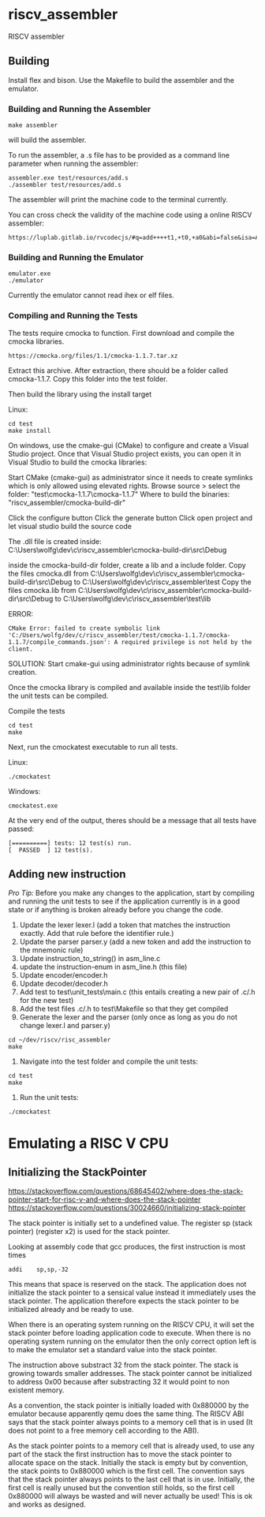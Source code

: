 # riscv_assembler
RISCV assembler

## Building

Install flex and bison. Use the Makefile to build the assembler and the emulator.

### Building and Running the Assembler

```
make assembler
```

will build the assembler.

To run the assembler, a .s file has to be provided as a command line parameter
when running the assembler:

```
assembler.exe test/resources/add.s
./assembler test/resources/add.s
```

The assembler will print the machine code to the terminal currently.

You can cross check the validity of the machine code using a online RISCV assembler:

```
https://luplab.gitlab.io/rvcodecjs/#q=add++++t1,+t0,+a0&abi=false&isa=AUTO
```

### Building and Running the Emulator

```
emulator.exe
./emulator
```

Currently the emulator cannot read ihex or elf files.

### Compiling and Running the Tests

The tests require cmocka to function.
First download and compile the cmocka libraries.

```
https://cmocka.org/files/1.1/cmocka-1.1.7.tar.xz
```

Extract this archive. After extraction, there should be a folder called cmocka-1.1.7.
Copy this folder into the test folder.

Then build the library using the install target

Linux:

```
cd test
make install
```

On windows, use the cmake-gui (CMake) to configure and create a Visual Studio project.
Once that Visual Studio project exists, you can open it in Visual Studio to build
the cmocka libraries:

Start CMake (cmake-gui) as administrator since it needs to create symlinks which is only allowed using elevated rights.
Browse source > select the folder: "test\cmocka-1.1.7\cmocka-1.1.7"
Where to build the binaries: "riscv_assembler/cmocka-build-dir"

Click the configure button
Click the generate button
Click open project and let visual studio build the source code

The .dll file is created inside: C:\Users\wolfg\dev\c\riscv_assembler\cmocka-build-dir\src\Debug

inside the cmocka-build-dir folder, create a lib and a include folder.
Copy the files cmocka.dll from C:\Users\wolfg\dev\c\riscv_assembler\cmocka-build-dir\src\Debug to C:\Users\wolfg\dev\c\riscv_assembler\test
Copy the files cmocka.lib from C:\Users\wolfg\dev\c\riscv_assembler\cmocka-build-dir\src\Debug to C:\Users\wolfg\dev\c\riscv_assembler\test\lib

ERROR:
```
CMake Error: failed to create symbolic link 'C:/Users/wolfg/dev/c/riscv_assembler/test/cmocka-1.1.7/cmocka-1.1.7/compile_commands.json': A required privilege is not held by the client.
```

SOLUTION:
Start cmake-gui using administrator rights because of symlink creation.

Once the cmocka library is compiled and available inside the test\lib folder the unit tests can be compiled.

Compile the tests

```
cd test
make
```

Next, run the cmockatest executable to run all tests.

Linux:
```
./cmockatest
```

Windows:
```
cmockatest.exe
```

At the very end of the output, theres should be a message that all tests have passed:

```
[==========] tests: 12 test(s) run.
[  PASSED  ] 12 test(s).
```




## Adding new instruction

*Pro Tip:* Before you make any changes to the application, start by
compiling and running the unit tests to see if the application currently
is in a good state or if anything is broken already before you change the code.

1. Update the lexer lexer.l (add a token that matches the instruction exactly. Add that rule before the identifier rule.)
1. Update the parser parser.y (add a new <sym> token and add the instruction to the mnemonic rule)
1. Update instruction_to_string() in asm_line.c
1. update the instruction-enum in asm_line.h (this file)
1. Update encoder/encoder.h
1. Update decoder/decoder.h
1. Add test to test\unit_tests\main.c (this entails creating a new pair of .c/.h for the new test)
1. Add the test files .c/.h to test\Makefile so that they get compiled
1. Generate the lexer and the parser (only once as long as you do not change lexer.l and parser.y)
```
cd ~/dev/riscv/risc_assembler
make
```
1. Navigate into the test folder and compile the unit tests:
```
cd test
make
```
1. Run the unit tests:
```
./cmockatest
```



# Emulating a RISC V CPU

## Initializing the StackPointer

https://stackoverflow.com/questions/68645402/where-does-the-stack-pointer-start-for-risc-v-and-where-does-the-stack-pointer
https://stackoverflow.com/questions/30024660/initializing-stack-pointer

The stack pointer is initially set to a undefined value.
The register sp (stack pointer) (register x2) is used for the stack pointer.

Looking at assembly code that gcc produces, the first instruction is most times

```
addi	sp,sp,-32
```

This means that space is reserved on the stack. The application does not initialize the
stack pointer to a sensical value instead it immediately uses the stack pointer.
The application therefore expects the stack pointer to be initialized already and be ready to use.

When there is an operating system running on the RISCV CPU, it will set the stack pointer before
loading application code to execute. When there is no operating system running on the emulator then
the only correct option left is to make the emulator set a standard value into the stack pointer.

The instruction above substract 32 from the stack pointer. The stack is growing towards smaller addresses.
The stack pointer cannot be initialized to address 0x00 because after substracting 32 it would point to
non existent memory.

As a convention, the stack pointer is initially loaded with 0x880000 by the emulator because apparently
qemu does the same thing. The RISCV ABI says that the stack pointer always points to a memory cell that
is in used (It does not point to a free memory cell according to the ABI).

As the stack pointer points to a memory cell that is already used, to use
any part of the stack the first instruction has to move the stack pointer to allocate space on the stack.
Initially the stack is empty but by convention, the stack points to 0x880000 which is the first cell.
The convention says that the stack pointer always points to the last cell that is in use. Initially,
the first cell is really unused but the convention still holds, so the first cell 0x880000 will always be wasted
and will never actually be used! This is ok and works as designed.

